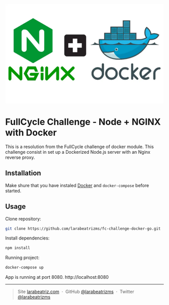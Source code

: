 ![Docker and Nginx](./assets/dockerandnginx.webp)

# FullCycle Challenge - Node + NGINX with Docker

This is a resolution from the FullCycle challenge of docker module. This challenge consist in set up a Dockerized Node.js server with an Nginx reverse proxy.

## Installation

Make shure that you have instaled [Docker](https://www.docker.com/) and `docker-compose` before started.

## Usage

Clone repository:

```bash
git clone https://github.com/larabeatrizms/fc-challenge-docker-go.git
```

Install dependencies:

```bash
npm install
```

Running project:

```bash
docker-compose up
```

App is running at port 8080. http://localhost:8080

---

> Site [larabeatriz.com](https://larabeatriz.com) &nbsp;&middot;&nbsp;
> GitHub [@larabeatrizms](https://github.com/larabeatrizms) &nbsp;&middot;&nbsp;
> Twitter [@larabeatrizms](https://twitter.com/LaraBeatrizMS)
